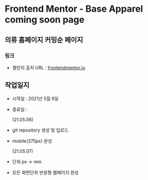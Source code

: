 # Frontend Mentor - Base Apparel coming soon page

## 의류 홈페이지 커밍순 페이지

### 링크

- 챌린지 출처 URL : [frontendmentor.io](https://www.frontendmentor.io/challenges/base-apparel-coming-soon-page-5d46b47f8db8a7063f9331a0)

## 작업일지

- 시작일 : 2021년 5월 6일
- 종료일 :

  (21.05.06)

- git repository 생성 및 업로드
- mobile(375px) 완성

  (21.05.07)

- 단위 px -> rem
- 모든 화면단위 반응형 웹페이지 완성
